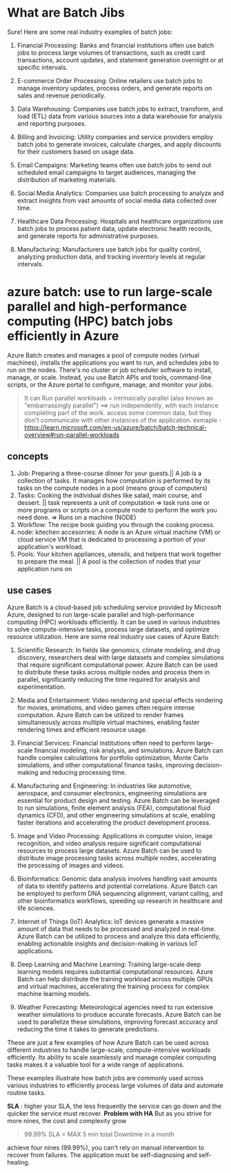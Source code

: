 # What are Batch Jibs 
Sure! Here are some real industry examples of batch jobs:

1. Financial Processing: Banks and financial institutions often use batch jobs to process large volumes of transactions, such as credit card transactions, account updates, and statement generation overnight or at specific intervals.

2. E-commerce Order Processing: Online retailers use batch jobs to manage inventory updates, process orders, and generate reports on sales and revenue periodically.

3. Data Warehousing: Companies use batch jobs to extract, transform, and load (ETL) data from various sources into a data warehouse for analysis and reporting purposes.

4. Billing and Invoicing: Utility companies and service providers employ batch jobs to generate invoices, calculate charges, and apply discounts for their customers based on usage data.

5. Email Campaigns: Marketing teams often use batch jobs to send out scheduled email campaigns to target audiences, managing the distribution of marketing materials.

6. Social Media Analytics: Companies use batch processing to analyze and extract insights from vast amounts of social media data collected over time.

7. Healthcare Data Processing: Hospitals and healthcare organizations use batch jobs to process patient data, update electronic health records, and generate reports for administrative purposes.

8. Manufacturing: Manufacturers use batch jobs for quality control, analyzing production data, and tracking inventory levels at regular intervals.

# azure batch:  use to run large-scale parallel and high-performance computing (HPC) batch jobs efficiently in Azure
Azure Batch creates and manages a pool of compute nodes (virtual machines), installs the applications you want to run, and schedules jobs to run on the nodes. There's no cluster or job scheduler software to install, manage, or scale. Instead, you use Batch APIs and tools, command-line scripts, or the Azure portal to configure, manage, and monitor your jobs.
> It can Run parallel workloads = intrinsically parallel (also known as "embarrassingly parallel") ==>
>  run independently, with each instance completing part of the work.
> access some common data, but they don't communicate with other instances of the application. exmaple - https://learn.microsoft.com/en-us/azure/batch/batch-technical-overview#run-parallel-workloads

## concepts
1. Job: Preparing a three-course dinner for your guests.|| A job is a collection of tasks. It manages how computation is performed by its tasks on the compute nodes in a pool (means group of computers)
2. Tasks: Cooking the individual dishes like salad, main course, and dessert. || task represents a unit of computation => task runs one or more programs or scripts on a compute node to perform the work you need done. => Runs on a machine (NODE)
3. Workflow: The recipe book guiding you through the cooking process.
4. node: kitechen accesorries: A node is an Azure virtual machine (VM) or cloud service VM that is dedicated to processing a portion of your application's workload.
5. Pools: Your kitchen appliances, utensils, and helpers that work together to prepare the meal. || A pool is the collection of nodes that your application runs on

## use cases
Azure Batch is a cloud-based job scheduling service provided by Microsoft Azure, designed to run large-scale parallel and high-performance computing (HPC) workloads efficiently. It can be used in various industries to solve compute-intensive tasks, process large datasets, and optimize resource utilization. Here are some real industry use cases of Azure Batch:

1. Scientific Research: In fields like genomics, climate modeling, and drug discovery, researchers deal with large datasets and complex simulations that require significant computational power. Azure Batch can be used to distribute these tasks across multiple nodes and process them in parallel, significantly reducing the time required for analysis and experimentation.

2. Media and Entertainment: Video rendering and special effects rendering for movies, animations, and video games often require intense computation. Azure Batch can be utilized to render frames simultaneously across multiple virtual machines, enabling faster rendering times and efficient resource usage.

3. Financial Services: Financial institutions often need to perform large-scale financial modeling, risk analysis, and simulations. Azure Batch can handle complex calculations for portfolio optimization, Monte Carlo simulations, and other computational finance tasks, improving decision-making and reducing processing time.

4. Manufacturing and Engineering: In industries like automotive, aerospace, and consumer electronics, engineering simulations are essential for product design and testing. Azure Batch can be leveraged to run simulations, finite element analysis (FEA), computational fluid dynamics (CFD), and other engineering simulations at scale, enabling faster iterations and accelerating the product development process.

5. Image and Video Processing: Applications in computer vision, image recognition, and video analysis require significant computational resources to process large datasets. Azure Batch can be used to distribute image processing tasks across multiple nodes, accelerating the processing of images and videos.

6. Bioinformatics: Genomic data analysis involves handling vast amounts of data to identify patterns and potential correlations. Azure Batch can be employed to perform DNA sequencing alignment, variant calling, and other bioinformatics workflows, speeding up research in healthcare and life sciences.

7. Internet of Things (IoT) Analytics: IoT devices generate a massive amount of data that needs to be processed and analyzed in real-time. Azure Batch can be utilized to process and analyze this data efficiently, enabling actionable insights and decision-making in various IoT applications.

8. Deep Learning and Machine Learning: Training large-scale deep learning models requires substantial computational resources. Azure Batch can help distribute the training workload across multiple GPUs and virtual machines, accelerating the training process for complex machine learning models.

9. Weather Forecasting: Meteorological agencies need to run extensive weather simulations to produce accurate forecasts. Azure Batch can be used to parallelize these simulations, improving forecast accuracy and reducing the time it takes to generate predictions.

These are just a few examples of how Azure Batch can be used across different industries to handle large-scale, compute-intensive workloads efficiently. Its ability to scale seamlessly and manage complex computing tasks makes it a valuable tool for a wide range of applications.

These examples illustrate how batch jobs are commonly used across various industries to efficiently process large volumes of data and automate routine tasks.

**SLA** : higher your SLA, the less frequently the service can go down and the quicker the service must recover.
**Problem with HA**
But as you strive for more nines, the cost and complexity grow 
> 99.99% SLA = MAX 5 min total Downtime in a month

achieve four nines (99.99%), you can't rely on manual intervention to recover from failures. The application must be self-diagnosing and self-healing.

